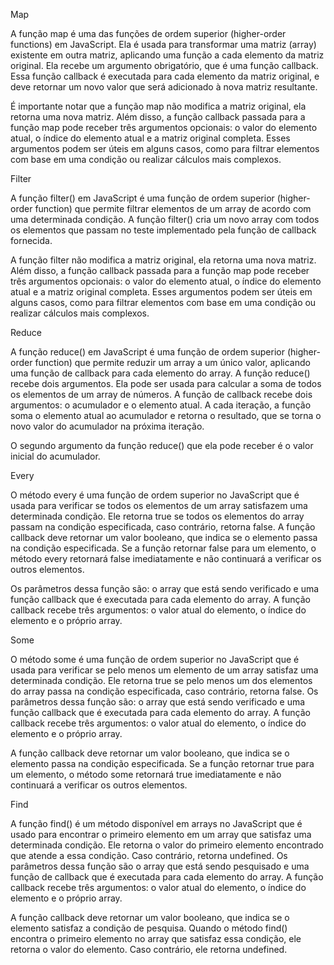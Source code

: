 Map

A função map é uma das funções de ordem superior (higher-order functions) em JavaScript. Ela é usada para transformar uma matriz (array) existente em outra matriz, aplicando uma função a cada elemento da matriz original.
Ela recebe um argumento obrigatório, que é uma função callback. Essa função callback é executada para cada elemento da matriz original, e deve retornar um novo valor que será adicionado à nova matriz resultante.

É importante notar que a função map não modifica a matriz original, ela retorna uma nova matriz. Além disso, a função callback passada para a função map pode receber três argumentos opcionais: o valor do elemento atual, o índice do elemento atual e a matriz original completa. Esses argumentos podem ser úteis em alguns casos, como para filtrar elementos com base em uma condição ou realizar cálculos mais complexos.

Filter

A função filter() em JavaScript é uma função de ordem superior (higher-order function) que permite filtrar elementos de um array de acordo com uma determinada condição. A função filter() cria um novo array com todos os elementos que passam no teste implementado pela função de callback fornecida.

A função filter não modifica a matriz original, ela retorna uma nova matriz. Além disso, a função callback passada para a função map pode receber três argumentos opcionais: o valor do elemento atual, o índice do elemento atual e a matriz original completa. Esses argumentos podem ser úteis em alguns casos, como para filtrar elementos com base em uma condição ou realizar cálculos mais complexos.

Reduce

A função reduce() em JavaScript é uma função de ordem superior (higher-order function) que permite reduzir um array a um único valor, aplicando uma função de callback para cada elemento do array. A função reduce() recebe dois argumentos.
Ela pode ser usada para calcular a soma de todos os elementos de um array de números. A função de callback recebe dois argumentos: o acumulador e o elemento atual. A cada iteração, a função soma o elemento atual ao acumulador e retorna o resultado, que se torna o novo valor do acumulador na próxima iteração.

O segundo argumento da função reduce() que ela pode receber é o valor inicial do acumulador.

Every

O método every é uma função de ordem superior no JavaScript que é usada para verificar se todos os elementos de um array satisfazem uma determinada condição. Ele retorna true se todos os elementos do array passam na condição especificada, caso contrário, retorna false.
A função callback deve retornar um valor booleano, que indica se o elemento passa na condição especificada. Se a função retornar false para um elemento, o método every retornará false imediatamente e não continuará a verificar os outros elementos.

Os parâmetros dessa função são: o array que está sendo verificado e uma função callback que é executada para cada elemento do array. A função callback recebe três argumentos: o valor atual do elemento, o índice do elemento e o próprio array.

Some

O método some é uma função de ordem superior no JavaScript que é usada para verificar se pelo menos um elemento de um array satisfaz uma determinada condição. Ele retorna true se pelo menos um dos elementos do array passa na condição especificada, caso contrário, retorna false.
Os parâmetros dessa função são: o array que está sendo verificado e uma função callback que é executada para cada elemento do array. A função callback recebe três argumentos: o valor atual do elemento, o índice do elemento e o próprio array.

A função callback deve retornar um valor booleano, que indica se o elemento passa na condição especificada. Se a função retornar true para um elemento, o método some retornará true imediatamente e não continuará a verificar os outros elementos.

Find

A função find() é um método disponível em arrays no JavaScript que é usado para encontrar o primeiro elemento em um array que satisfaz uma determinada condição. Ele retorna o valor do primeiro elemento encontrado que atende a essa condição. Caso contrário, retorna undefined.
Os parâmetros dessa função são o array que está sendo pesquisado e uma função de callback que é executada para cada elemento do array. A função callback recebe três argumentos: o valor atual do elemento, o índice do elemento e o próprio array.

A função callback deve retornar um valor booleano, que indica se o elemento satisfaz a condição de pesquisa. Quando o método find() encontra o primeiro elemento no array que satisfaz essa condição, ele retorna o valor do elemento. Caso contrário, ele retorna undefined.